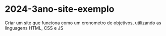 # 2024-3ano-site-exemplo
Criar um site que funciona como um cronometro de objetivos, utilizando as linguagens HTML, CSS e JS
